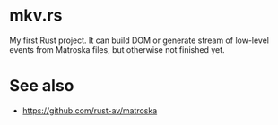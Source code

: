 # mkv.rs

My first Rust project. It can build DOM or generate stream of low-level events from Matroska files, but otherwise not finished yet.

# See also
* https://github.com/rust-av/matroska
